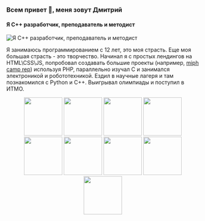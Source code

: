 ### Всем привет 👋, меня зовут Дмитрий
#### Я C++ разработчик, преподаватель и методист
![Я C++ разработчик, преподаватель и методист](https://user-images.githubusercontent.com/74038190/225813708-98b745f2-7d22-48cf-9150-083f1b00d6c9.gif)

Я занимаюсь программированием с 12 лет, это моя страсть. Еще моя большая страсть - это творчество. Начинал я с простых лендингов на HTML\CSS\JS, попробовал создавать большие проекты (например, [miph camp rep](https://github.com/dmidelrey/miphcamp)) используя PHP, параллельно изучал C и занимался электроникой и робототехникой. Ездил в научные лагеря и там познакомился с Python и C++. Выигрывал олимпиады и поступил в ИТМО.

<div align="center">
<img src="https://user-images.githubusercontent.com/74038190/212257472-08e52665-c503-4bd9-aa20-f5a4dae769b5.gif" width="100">
<img src="https://user-images.githubusercontent.com/74038190/212257468-1e9a91f1-b626-4baa-b15d-5c385dfa7ed2.gif" width="100">
<img src="https://user-images.githubusercontent.com/74038190/212257465-7ce8d493-cac5-494e-982a-5a9deb852c4b.gif" width="100">
<img src="https://user-images.githubusercontent.com/74038190/212257460-738ff738-247f-4445-a718-cdd0ca76e2db.gif" width="100">
<img src="https://user-images.githubusercontent.com/74038190/212257467-871d32b7-e401-42e8-a166-fcfd7baa4c6b.gif" width="100">
<img src="https://user-images.githubusercontent.com/74038190/212281756-450d3ffa-9335-4b98-a965-db8a18fee927.gif" width="100">
<img src="https://user-images.githubusercontent.com/74038190/212280805-9bcb336b-8c55-46a8-abf8-ff286ab55472.gif" width="100">
<img src="https://user-images.githubusercontent.com/74038190/212280823-79088828-a258-4a4d-8d6c-96315d5a07af.gif" width="100">

<img src="https://user-images.githubusercontent.com/74038190/212281775-b468df30-4edc-4bf8-a4ee-f52e1aaddc86.gif" width="100">
</div>
